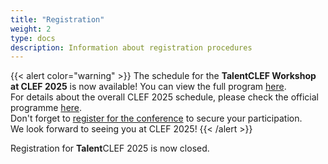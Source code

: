 ```yaml
---
title: "Registration"
weight: 2
type: docs
description: Information about registration procedures
---
```


{{< alert color="warning" >}}<i class="fas fa-exclamation-triangle"></i> The schedule for the **TalentCLEF Workshop at CLEF 2025** is now available! You can view the full program [here](/talentclef/docs/talentclef-2025/workshop/workshop_schedule).  
For details about the overall CLEF 2025 schedule, please check the official programme [here](https://clef2025.clef-initiative.eu/index.php?page=Pages/programme.html).  
Don't forget to [register for the conference](https://clef2025.clef-initiative.eu/index.php?page=Pages/registrationConference.html) to secure your participation.  
We look forward to seeing you at CLEF 2025!
{{< /alert >}}


Registration for <strong>Talent</strong>CLEF 2025 is now closed.
